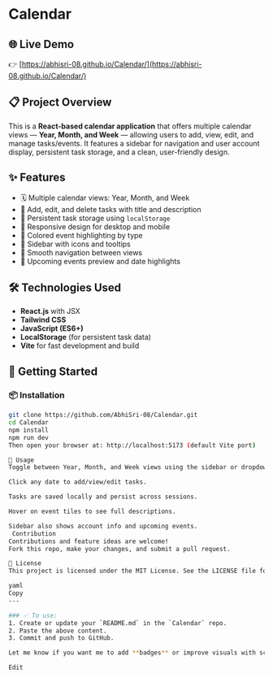 # Calendar

## 🌐 Live Demo
👉 [https://abhisri-08.github.io/Calendar/](https://abhisri-08.github.io/Calendar/)

## 📋 Project Overview
This is a **React-based calendar application** that offers multiple calendar views — **Year, Month, and Week** — allowing users to add, view, edit, and manage tasks/events. It features a sidebar for navigation and user account display, persistent task storage, and a clean, user-friendly design.

## ✨ Features
- 🗓 Multiple calendar views: Year, Month, and Week
- 📝 Add, edit, and delete tasks with title and description
- 💾 Persistent task storage using `localStorage`
- 📱 Responsive design for desktop and mobile
- 🎨 Colored event highlighting by type
- 🧭 Sidebar with icons and tooltips
- 🔄 Smooth navigation between views
- 🔔 Upcoming events preview and date highlights

## 🛠 Technologies Used
- **React.js** with JSX
- **Tailwind CSS**
- **JavaScript (ES6+)**
- **LocalStorage** (for persistent task data)
- **Vite** for fast development and build

## 🚀 Getting Started

### 📦 Installation

```bash
git clone https://github.com/AbhiSri-08/Calendar.git
cd Calendar
npm install
npm run dev
Then open your browser at: http://localhost:5173 (default Vite port)

🧭 Usage
Toggle between Year, Month, and Week views using the sidebar or dropdown.

Click any date to add/view/edit tasks.

Tasks are saved locally and persist across sessions.

Hover on event tiles to see full descriptions.

Sidebar also shows account info and upcoming events.
 Contribution
Contributions and feature ideas are welcome!
Fork this repo, make your changes, and submit a pull request.

📄 License
This project is licensed under the MIT License. See the LICENSE file for more details.

yaml
Copy
---

### ✅ To use:
1. Create or update your `README.md` in the `Calendar` repo.
2. Paste the above content.
3. Commit and push to GitHub.

Let me know if you want me to add **badges** or improve visuals with screenshots!

Edit

